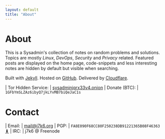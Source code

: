 ```yaml
---
layout: default
title: "About"
---
```


# About

This is a Sysadmin's collection of notes on random problems and solutions.
Topics are mostly *Linux*, *DevOps*, *Security* and *Privacy* related.
Featured posts are displayed on the home page, code-snippets and less interesting notes are hidden by default but visible when searching.

Built with [Jekyll](https://jekyllrb.com). Hosted on [GitHub](https://github.com/j7k6/docs.j7k6.org). Delivered by [Cloudflare](https://www.cloudflare.com).


| Tor Hidden Service: | [sysadminjqrx33v4.onion](http://sysadminjqrx33v4.onion)
| Donate (BTC): | `1GFbYmSLZAz6ibyQ7jkLYvMB7biQeJaC1s`


# Contact

| Email: | [mail@j7k6.org](mailto:mail@j7k6.org)
| PGP: | `FA8E090F68CC80F250238DB91221365B08F46363` [&#x2B07;](/files/j7k6.asc)
| IRC: | j7k6 @ Freenode
